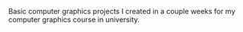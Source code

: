 Basic computer graphics projects I created in a couple weeks for my computer graphics course in university.
